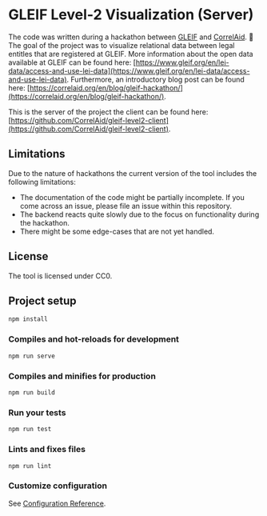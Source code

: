 # GLEIF Level-2 Visualization (Server)

The code was written during a hackathon between [GLEIF](https://www.gleif.org/) and [CorrelAid](https://www.correlaid.org). :rocket: The goal of the project was to visualize relational data between legal entitles that are registered at GLEIF. More information about the open data available at GLEIF can be found here: [https://www.gleif.org/en/lei-data/access-and-use-lei-data](https://www.gleif.org/en/lei-data/access-and-use-lei-data). Furthermore, an introductory blog post can be found here: [https://correlaid.org/en/blog/gleif-hackathon/](https://correlaid.org/en/blog/gleif-hackathon/).

This is the server of the project the client can be found here: [https://github.com/CorrelAid/gleif-level2-client](https://github.com/CorrelAid/gleif-level2-client).

## Limitations

Due to the nature of hackathons the current version of the tool includes the following limitations:

- The documentation of the code might be partially incomplete. If you come across an issue, please file an issue within this repository.
- The backend reacts quite slowly due to the focus on functionality during the hackathon.
- There might be some edge-cases that are not yet handled.

## License

The tool is licensed under CC0.

## Project setup
```
npm install
```

### Compiles and hot-reloads for development
```
npm run serve
```

### Compiles and minifies for production
```
npm run build
```

### Run your tests
```
npm run test
```

### Lints and fixes files
```
npm run lint
```

### Customize configuration
See [Configuration Reference](https://cli.vuejs.org/config/).
